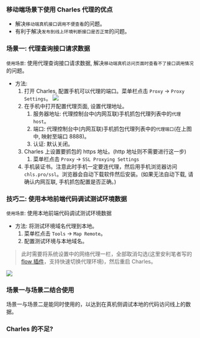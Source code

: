 <!--
abbrlink: occuidd3
-->

### 移动端场景下使用 Charles 代理的优点

* 解决`移动端真机接口调用不便查看`的问题。
* 有利于解决`发布到线上环境判断接口是否正常`的问题。

### 场景一: 代理查询接口请求数据

`使用场景`: 使用代理查询接口请求数据, 解决`移动端真机访问页面时查看不了接口调用情况`的问题。

* 方法:
  1. 打开 Charles, 配置手机可以代理的端口。菜单栏点击 `Proxy` -> `Proxy Settings`。
    ![](http://with.muyunyun.cn/ec841f0461fa4b37cc333d24127785ee.jpg-400)
  2. 在手机中打开配置代理页面, 设置代理地址。
     1. 服务器地址: 代理控制台中(内网互联)手机抓包代理列表中的`代理 host`。
     2. 端口: 代理控制台中(内网互联)手机抓包代理列表中的`代理端口`(在上图中, 映射至端口 8888)。
     3. 认证: 默认关闭。
  3. Charles 上设置要抓包的 https 地址。(http 地址则不需要进行这一步)
     1. 菜单栏点击 `Proxy` -> `SSL Proxying Settings`
  4. 手机装证书。注意此时手机一定要连代理，然后用手机浏览器访问 `chls.pro/ssl`。浏览器会自动下载软件然后安装。(如果无法自动下载, 请确认内网互联, 手机抓包配置是否正确。)

### 技巧二: 使用本地前端代码调试测试环境数据

`使用场景`: 使用本地前端代码调试测试环境数据

* 方法: 将测试环境域名代理到本地。
  1. 菜单栏点击 `Tools` -> `Map Remote`。
  2. 配置测试环境与本地域名。

> 此时需要将系统设置中的网络代理一栏，全部取消勾选(这里安利笔者写的 [flow 插件](https://)，支持快速切换代理环境)，然后重启 Charles。

![](http://with.muyunyun.cn/863fdb087e9b32eabf0c4b3a607235f8.jpg)

### 场景一与场景二结合使用

场景一与场景二是能同时使用的，以达到在真机侧调试本地的代码访问线上的数据。

### Charles 的不足?

